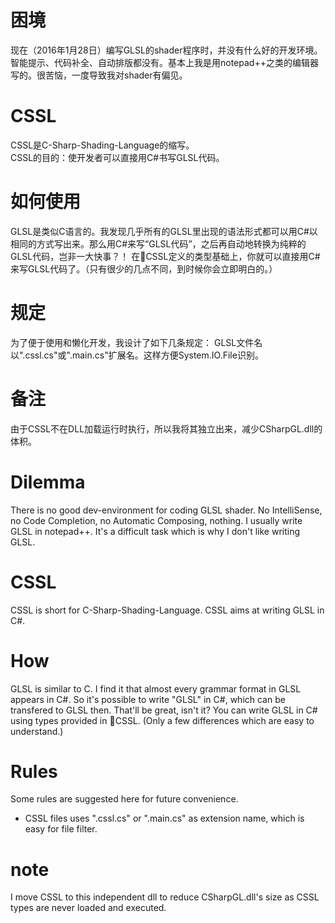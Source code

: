 ﻿# 困境
现在（2016年1月28日）编写GLSL的shader程序时，并没有什么好的开发环境。智能提示、代码补全、自动排版都没有。基本上我是用notepad++之类的编辑器写的。很苦恼，一度导致我对shader有偏见。

# CSSL
CSSL是C-Sharp-Shading-Language的缩写。  
CSSL的目的：使开发者可以直接用C#书写GLSL代码。  

# 如何使用
GLSL是类似C语言的。我发现几乎所有的GLSL里出现的语法形式都可以用C#以相同的方式写出来。那么用C#来写“GLSL代码”，之后再自动地转换为纯粹的GLSL代码，岂非一大快事？！
在:open_file_folder:CSSL定义的类型基础上，你就可以直接用C#来写GLSL代码了。（只有很少的几点不同，到时候你会立即明白的。）

# 规定
为了便于使用和懒化开发，我设计了如下几条规定：
GLSL文件名以".cssl.cs"或".main.cs"扩展名。这样方便System.IO.File识别。

# 备注
由于CSSL不在DLL加载运行时执行，所以我将其独立出来，减少CSharpGL.dll的体积。

# Dilemma
There is no good dev-environment for coding GLSL shader. No IntelliSense, no Code Completion, no Automatic Composing, nothing. I usually write GLSL in notepad++. It's a difficult task which is why I don't like writing GLSL.

# CSSL
CSSL is short for C-Sharp-Shading-Language.
CSSL aims at writing GLSL in C#.

# How
GLSL is similar to C. I find it that almost every grammar format in GLSL appears in C#. So it's possible to write "GLSL" in C#, which can be transfered to GLSL then. That'll be great, isn't it?
You can write GLSL in C# using types provided in :open_file_folder:CSSL. (Only a few differences which are easy to understand.)

# Rules
Some rules are suggested here for future convenience.
* CSSL files uses ".cssl.cs" or ".main.cs" as extension name, which is easy for file filter.

# note
I move CSSL to this independent dll to reduce CSharpGL.dll's size as CSSL types are never loaded and executed.

